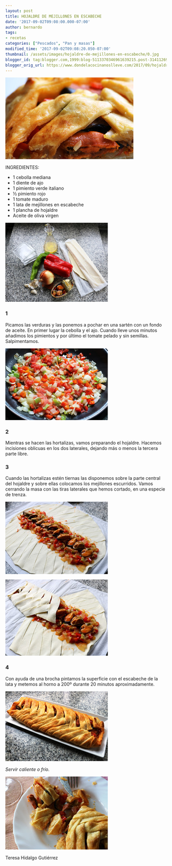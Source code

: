 ```yaml
---
layout: post
title: HOJALDRE DE MEJILLONES EN ESCABECHE
date: '2017-09-02T09:08:00.000-07:00'
author: bernardo
tags:
- recetas
categories: ["Pescados", "Pan y masas"]
modified_time: '2017-09-02T09:08:20.050-07:00'
thumbnail: /assets/images/hojaldre-de-mejillones-en-escabeche/0.jpg
blogger_id: tag:blogger.com,1999:blog-5113370346961639215.post-3141126982963681221
blogger_orig_url: https://www.dondelacocinanoslleve.com/2017/09/hojaldre-de-mejillones-en-escabeche.html
---
```


![](/assets/images/hojaldre-de-mejillones-en-escabeche/0.jpg)

  
INGREDIENTES:

* 1 cebolla mediana
* 1 diente de ajo
* 1 pimiento verde italiano
* ½ pimiento rojo
* 1 tomate maduro
* 1 lata de mejillones en escabeche
* 1 plancha de hojaldre
* Aceite de oliva virgen  

![](/assets/images/hojaldre-de-mejillones-en-escabeche/1.jpg)

  

### 1

Picamos las verduras y las ponemos a pochar en una sartén con un fondo de aceite. En primer lugar la cebolla y el ajo. Cuando lleve unos minutos añadimos los pimientos y por último el tomate pelado y sin semillas. Salpimentamos.  

![](/assets/images/hojaldre-de-mejillones-en-escabeche/2.jpg)

  

### 2

Mientras se hacen las hortalizas, vamos preparando el hojaldre. Hacemos incisiones oblicuas en los dos laterales, dejando más o menos la tercera parte libre.  

### 3

Cuando las hortalizas estén tiernas las disponemos sobre la parte central del hojaldre y sobre ellas colocamos los mejillones escurridos. Vamos cerrando la masa con las tiras laterales que hemos cortado, en una especie de trenza.  

![](/assets/images/hojaldre-de-mejillones-en-escabeche/3.jpg)

  

![](/assets/images/hojaldre-de-mejillones-en-escabeche/4.jpg)

  

### 4

Con ayuda de una brocha pintamos la superficie con el escabeche de la lata y metemos al horno a 200º durante 20 minutos aproximadamente.  

![](/assets/images/hojaldre-de-mejillones-en-escabeche/5.jpg)

  
_Servir caliente o frío._

![](/assets/images/hojaldre-de-mejillones-en-escabeche/6.jpg)

Teresa Hidalgo Gutiérrez
